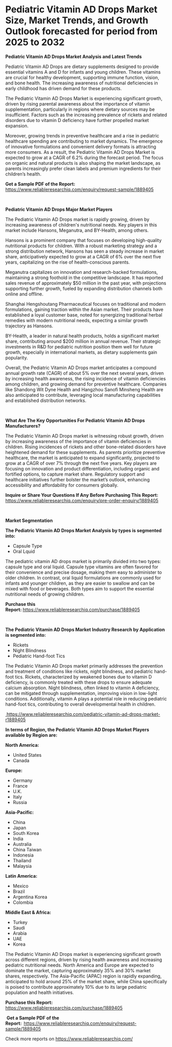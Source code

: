 <p><h1>Pediatric Vitamin AD Drops Market Size, Market Trends, and Growth Outlook forecasted for period from 2025 to 2032</h1></p><p><strong>Pediatric Vitamin AD Drops Market Analysis and Latest Trends</strong></p>
<p><p>Pediatric Vitamin AD Drops are dietary supplements designed to provide essential vitamins A and D for infants and young children. These vitamins are crucial for healthy development, supporting immune function, vision, and bone health. The increasing awareness of nutritional deficiencies in early childhood has driven demand for these products.</p><p>The Pediatric Vitamin AD Drops Market is experiencing significant growth, driven by rising parental awareness about the importance of vitamin supplementation, particularly in regions where dietary sources may be insufficient. Factors such as the increasing prevalence of rickets and related disorders due to vitamin D deficiency have further propelled market expansion.</p><p>Moreover, growing trends in preventive healthcare and a rise in pediatric healthcare spending are contributing to market dynamics. The emergence of innovative formulations and convenient delivery formats is attracting more consumers. As a result, the Pediatric Vitamin AD Drops Market is expected to grow at a CAGR of 6.2% during the forecast period. The focus on organic and natural products is also shaping the market landscape, as parents increasingly prefer clean labels and premium ingredients for their children’s health.</p></p>
<p><strong>Get a Sample PDF of the Report:&nbsp;</strong> <a href="https://www.reliableresearchiq.com/enquiry/request-sample/1889405?utm_campaign=1159&utm_medium=2&utm_source=Github&utm_content=ia&utm_term=14012025&utm_id=pediatric-vitamin-ad-drops">https://www.reliableresearchiq.com/enquiry/request-sample/1889405</a></p>
<p>&nbsp;</p>
<p><strong>Pediatric Vitamin AD Drops Major Market Players</strong></p>
<p><p>The Pediatric Vitamin AD Drops market is rapidly growing, driven by increasing awareness of children's nutritional needs. Key players in this market include Hansons, Meganutra, and BY-Health, among others.</p><p>Hansons is a prominent company that focuses on developing high-quality nutritional products for children. With a robust marketing strategy and a strong distribution network, Hansons has seen a steady increase in market share, anticipatively expected to grow at a CAGR of 6% over the next five years, capitalizing on the rise of health-conscious parents.</p><p>Meganutra capitalizes on innovation and research-backed formulations, maintaining a strong foothold in the competitive landscape. It has reported sales revenue of approximately $50 million in the past year, with projections supporting further growth, fueled by expanding distribution channels both online and offline.</p><p>Shanghai Hengshoutang Pharmaceutical focuses on traditional and modern formulations, gaining traction within the Asian market. Their products have established a loyal customer base, noted for synergizing traditional herbal remedies with modern nutritional needs, expecting a similar growth trajectory as Hansons.</p><p>BY-Health, a leader in natural health products, holds a significant market share, contributing around $200 million in annual revenue. Their strategic investments in R&D for pediatric nutrition position them well for future growth, especially in international markets, as dietary supplements gain popularity.</p><p>Overall, the Pediatric Vitamin AD Drops market anticipates a compound annual growth rate (CAGR) of about 5% over the next several years, driven by increasing health awareness, the rising incidence of vitamin deficiencies among children, and growing demand for preventive healthcare. Companies like Shandong Wit Dyne Health and Hangzhou Sanofi Minsheng Health are also anticipated to contribute, leveraging local manufacturing capabilities and established distribution networks.</p></p>
<p>&nbsp;</p>
<p><strong>What Are The Key Opportunities For Pediatric Vitamin AD Drops Manufacturers?</strong></p>
<p><p>The Pediatric Vitamin AD Drops market is witnessing robust growth, driven by increasing awareness of the importance of vitamin deficiencies in children. Rising incidences of rickets and other bone-related disorders have heightened demand for these supplements. As parents prioritize preventive healthcare, the market is anticipated to expand significantly, projected to grow at a CAGR of over 7% through the next five years. Key players are focusing on innovation and product differentiation, including organic and fortified options, to capture market share. Regulatory support and healthcare initiatives further bolster the market’s outlook, enhancing accessibility and affordability for consumers globally.</p></p>
<p><strong>Inquire or Share Your Questions If Any Before Purchasing This Report:</strong> <a href="https://www.reliableresearchiq.com/enquiry/pre-order-enquiry/1889405?utm_campaign=1159&utm_medium=2&utm_source=Github&utm_content=ia&utm_term=14012025&utm_id=pediatric-vitamin-ad-drops">https://www.reliableresearchiq.com/enquiry/pre-order-enquiry/1889405</a></p>
<p>&nbsp;</p>
<p><strong>Market Segmentation</strong></p>
<p><strong>The Pediatric Vitamin AD Drops Market Analysis by types is segmented into:</strong></p>
<p><ul><li>Capsule Type</li><li>Oral Lquid</li></ul></p>
<p><p>The pediatric vitamin AD drops market is primarily divided into two types: capsule type and oral liquid. Capsule type vitamins are often favored for their convenience and precise dosage, making them easy to administer to older children. In contrast, oral liquid formulations are commonly used for infants and younger children, as they are easier to swallow and can be mixed with food or beverages. Both types aim to support the essential nutritional needs of growing children.</p></p>
<p><strong>Purchase this Report:&nbsp;</strong><a href="https://www.reliableresearchiq.com/purchase/1889405?utm_campaign=1159&utm_medium=2&utm_source=Github&utm_content=ia&utm_term=14012025&utm_id=pediatric-vitamin-ad-drops">https://www.reliableresearchiq.com/purchase/1889405</a></p>
<p>&nbsp;</p>
<p><strong>The Pediatric Vitamin AD Drops Market Industry Research by Application is segmented into:</strong></p>
<p><ul><li>Rickets</li><li>Night Blindness</li><li>Pediatric Hand-foot Tics</li></ul></p>
<p><p>The Pediatric Vitamin AD Drops market primarily addresses the prevention and treatment of conditions like rickets, night blindness, and pediatric hand-foot tics. Rickets, characterized by weakened bones due to vitamin D deficiency, is commonly treated with these drops to ensure adequate calcium absorption. Night blindness, often linked to vitamin A deficiency, can be mitigated through supplementation, improving vision in low-light conditions. Additionally, vitamin A plays a potential role in reducing pediatric hand-foot tics, contributing to overall developmental health in children.</p></p>
<p><a href="https://www.reliableresearchiq.com/pediatric-vitamin-ad-drops-market-r1889405?utm_campaign=1159&utm_medium=2&utm_source=Github&utm_content=ia&utm_term=14012025&utm_id=pediatric-vitamin-ad-drops">&nbsp;https://www.reliableresearchiq.com/pediatric-vitamin-ad-drops-market-r1889405</a></p>
<p><strong>In terms of Region, the Pediatric Vitamin AD Drops Market Players available by Region are:</strong></p>
<p>
    <p> <strong> North America: </strong>
        <ul>
            <li>United States</li>
            <li>Canada</li>
        </ul>
        </p> 
    <p> <strong> Europe: </strong>
        <ul>
            <li>Germany</li>
            <li>France</li>
            <li>U.K.</li>
            <li>Italy</li>
            <li>Russia</li>
        </ul>
        </p> 
    <p> <strong> Asia-Pacific: </strong>
        <ul>
            <li>China</li>
            <li>Japan</li>
            <li>South Korea</li>
            <li>India</li>
            <li>Australia</li>
            <li>China Taiwan</li>
            <li>Indonesia</li>
            <li>Thailand</li>
            <li>Malaysia</li>
        </ul>
        </p> 
    <p> <strong> Latin America: </strong>
        <ul>
            <li>Mexico</li>
            <li>Brazil</li>
            <li>Argentina Korea</li>
            <li>Colombia</li>
        </ul>
        </p> 
    <p> <strong> Middle East & Africa: </strong>
        <ul>
            <li>Turkey</li>
            <li>Saudi</li>
            <li>Arabia</li>
            <li>UAE</li>
            <li>Korea</li>
        </ul>
    </p>
    </p>
<p><p>The Pediatric Vitamin AD Drops market is experiencing significant growth across different regions, driven by rising health awareness and increasing pediatric nutritional needs. North America and Europe are expected to dominate the market, capturing approximately 35% and 30% market shares, respectively. The Asia-Pacific (APAC) region is rapidly expanding, anticipated to hold around 25% of the market share, while China specifically is poised to contribute approximately 10% due to its large pediatric population and health initiatives.</p></p>
<p><strong>Purchase this Report: </strong><a href="https://www.reliableresearchiq.com/purchase/1889405?utm_campaign=1159&utm_medium=2&utm_source=Github&utm_content=ia&utm_term=14012025&utm_id=pediatric-vitamin-ad-drops">https://www.reliableresearchiq.com/purchase/1889405</a></p>
<p>&nbsp;<strong>Get a Sample PDF of the Report:&nbsp;&nbsp;</strong><a href="https://www.reliableresearchiq.com/enquiry/request-sample/1889405?utm_campaign=1159&utm_medium=2&utm_source=Github&utm_content=ia&utm_term=14012025&utm_id=pediatric-vitamin-ad-drops">https://www.reliableresearchiq.com/enquiry/request-sample/1889405</a></p>
<p><strong></strong></p>
<p>Check more reports on <a href="https://www.reliableresearchiq.com/?utm_campaign=1159&utm_medium=2&utm_source=Github&utm_content=ia&utm_term=14012025&utm_id=pediatric-vitamin-ad-drops">https://www.reliableresearchiq.com/</a></p>